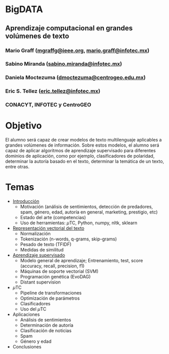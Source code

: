 # BigDATA
## Aprendizaje computacional en grandes volúmenes de texto

### Mario Graff (mgraffg@ieee.org, mario.graff@infotec.mx)  
### Sabino Miranda (sabino.miranda@infotec.mx)  
### Daniela Moctezuma (dmoctezuma@centrogeo.edu.mx)  
### Eric S. Tellez (eric.tellez@infotec.mx)  
### CONACYT, INFOTEC y CentroGEO

# Objetivo

El alumno será capaz de crear modelos de texto multilenguaje aplicables a grandes volúmenes de información. Sobre estos modelos, el alumno será capaz de aplicar algoritmos de aprendizaje supervisado para diferentes dominios de aplicación, como por ejemplo, clasificadores de polaridad, determinar la autoría basado en el texto, determinar la temática de un texto, entre otras.


# Temas

* [Introducción](http://ws.ingeotec.mx/~mgraffg/cursos/CIIA2016/01_introduccion.slides.html)
   * Motivación (análisis de sentimientos, detección de predadores, spam, género, edad, autoría en general, marketing, prestigio, etc)  
   * Estado del arte (competencias)  
   * Uso de herramientas: $\mu$TC, Python, numpy, nltk, sklearn  
* [Representación vectorial del texto](http://ws.ingeotec.mx/~mgraffg/cursos/CIIA2016/02_representacion_vectorial_de_texto.slides.html)
   * Normalización  
   * Tokenización (n-words, q-grams, skip-grams)  
   * Pesado de texto (TFIDF)  
   * Medidas de similitud  
* [Aprendizaje supervisado](http://ws.ingeotec.mx/~mgraffg/cursos/CIIA2016/03_aprendizaje_supervisado.slides.html)
   * Modelo general de aprendizaje; Entrenamiento, test, score (accuracy, recall, precision, f1)  
   * Máquinas de soporte vectorial (SVM)  
   * Programación genética (EvoDAG)  
   * Distant supervision  
* $\mu$TC  
   * Pipeline de transformaciones  
   * Optimización de parámetros  
   * Clasificadores  
   * Uso del $\mu$TC  
* Aplicaciones  
   * Análisis de sentimientos  
   * Determinación de autoría  
   * Clasificación de noticias  
   * Spam  
   * Género y edad  
* Conclusiones  

